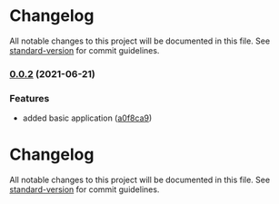 # Changelog

All notable changes to this project will be documented in this file. See [standard-version](https://github.com/conventional-changelog/standard-version) for commit guidelines.

### [0.0.2](https://github.com/LukeShay/lapi/compare/v0.0.1...v0.0.2) (2021-06-21)


### Features

* added basic application ([a0f8ca9](https://github.com/LukeShay/lapi/commits/a0f8ca914c3081f59b566749ed6d49f864ea08de))

# Changelog

All notable changes to this project will be documented in this file. See [standard-version](https://github.com/conventional-changelog/standard-version) for commit guidelines.
